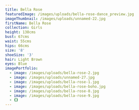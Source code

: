 ```yaml
---
title: Bella Rose
featuredImage: /images/uploads/bella-rose-dance_preview.jpg
imageThumbnail: /images/uploads/unnamed-22.jpg
firstName: Bella Rose
collection: Girls
height: 138cms
bust: 67cms
waist: 55cms
hips: 66cms
size: '8'
shoeSize: '3'
hair: Light Brown
eyes: Blue
imagePortfolio:
  - image: /images/uploads/bella-rose-2.jpg
  - image: /images/uploads/unnamed-27.jpg
  - image: /images/uploads/bella-rose-1.jpg
  - image: /images/uploads/bella-rose-boho.jpg
  - image: /images/uploads/bella-rose-8.jpg
  - image: /images/uploads/bella-rose-9.jpg
  - {}
---
```


